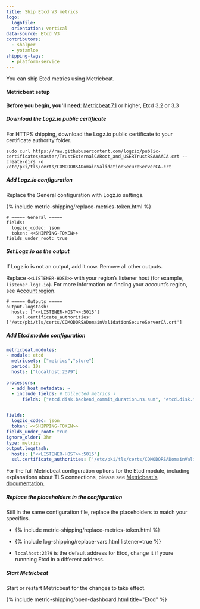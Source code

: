 ```yaml
---
title: Ship Etcd V3 metrics
logo:
  logofile:
  orientation: vertical
data-source: Etcd V3
contributors:
  - shalper
  - yotamloe
shipping-tags:
  - platform-service
---
```


You can ship Etcd metrics using Metricbeat.

#### Metricbeat setup

**Before you begin, you'll need**:
[Metricbeat 7.1](https://www.elastic.co/guide/en/beats/metricbeat/current/metricbeat-installation.html) or higher, Etcd 3.2 or 3.3

<div class="tasklist">

##### Download the Logz.io public certificate

For HTTPS shipping, download the Logz.io public certificate to your certificate authority folder.

```shell
sudo curl https://raw.githubusercontent.com/logzio/public-certificates/master/TrustExternalCARoot_and_USERTrustRSAAAACA.crt --create-dirs -o /etc/pki/tls/certs/COMODORSADomainValidationSecureServerCA.crt
```

##### Add Logz.io configuration

Replace the General configuration with Logz.io settings.

{% include metric-shipping/replace-metrics-token.html %}

```shell
# ===== General =====
fields:
  logzio_codec: json
  token: <<SHIPPING-TOKEN>>
fields_under_root: true
```

##### Set Logz.io as the output

If Logz.io is not an output, add it now. Remove all other outputs.

Replace `<<LISTENER-HOST>>` with your region’s listener host (for example, `listener.logz.io`). For more information on finding your account’s region, see [Account region](https://docs.logz.io/user-guide/accounts/account-region.html).

```shell
# ===== Outputs =====
output.logstash:
  hosts: ["<<LISTENER-HOST>>:5015"]
    ssl.certificate_authorities: ['/etc/pki/tls/certs/COMODORSADomainValidationSecureServerCA.crt']
```


##### Add Etcd module configuration



```yml
metricbeat.modules:
- module: etcd
  metricsets: ["metrics","store"]
  period: 10s
  hosts: ["localhost:2379"]

processors:
  - add_host_metadata: ~
  - include_fields: # Collected metrics ⬇️
      fields: ["etcd.disk.backend_commit_duration.ns.sum", "etcd.disk.mvcc_db_total_size.bytes", "etcd.disk.wal_fsync_duration.ns.sum", "etcd.network.client_grpc_received.bytes", "etcd.network.client_grpc_sent.bytes", "etcd.server.grpc_handled.count", "etcd.server.grpc_started.count", "etcd.server.has_leader", "etcd.server.leader_changes.count", "etcd.server.proposals_committed.count", "etcd.server.proposals_failed.count", "etcd.server.proposals_pending.count", "etcd.store.compareanddelete.fail", "etcd.store.compareanddelete.success", "etcd.store.compareandswap.fail", "etcd.store.compareandswap.success", "etcd.store.create.fail", "etcd.store.create.success", "etcd.store.delete.fail", "etcd.store.delete.success", "etcd.store.expire.count", "etcd.store.gets.fail", "etcd.store.gets.success", "etcd.store.sets.fail", "etcd.store.sets.success", "etcd.store.update.fail", "etcd.store.update.success", "etcd.store.watchers", "token", "logzio_codec", "event.module", "metricset.name", "host.name", "agent.hostname", "type", "service.type"]


fields:
  logzio_codec: json
  token: <<SHIPPING-TOKEN>>
fields_under_root: true
ignore_older: 3hr
type: metrics
output.logstash:
  hosts: ["<<LISTENER-HOST>>:5015"]
  ssl.certificate_authorities: ['/etc/pki/tls/certs/COMODORSADomainValidationSecureServerCA.crt']
```

For the full Metricbeat configuration options for the Etcd module, including explanations about TLS connections, please see [Metricbeat's documentation](https://www.elastic.co/guide/en/beats/metricbeat/current/metricbeat-module-etcd.html).

##### Replace the placeholders in the configuration

Still in the same configuration file, replace the placeholders to match your specifics.

* {% include metric-shipping/replace-metrics-token.html %}

* {% include log-shipping/replace-vars.html listener=true %}

* `localhost:2379` is the default address for Etcd, change it if youre runnning Etcd in a different address.

##### Start Metricbeat

Start or restart Metricbeat for the changes to take effect.

{% include metric-shipping/open-dashboard.html title="Etcd" %}

</div>

